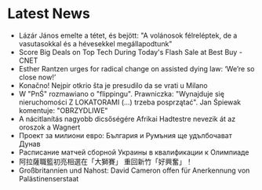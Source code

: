# Latest News
-  Lázár János emelte a tétet, és bejött: "A volánosok félreléptek, de a vasutasokkal és a hévesekkel megállapodtunk"
-  Score Big Deals on Top Tech During Today's Flash Sale at Best Buy - CNET
-  Esther Rantzen urges for radical change on assisted dying law: ‘We’re so close now!’
-  Konačno! Nejpir otkrio šta je presudilo da se vrati u Milano
-  W "PnŚ" rozmawiano o "flippingu". Prawniczka: "Wynajduje się nieruchomości Z LOKATORAMI (...) trzeba posprzątać". Jan Śpiewak komentuje: "OBRZYDLIWE"
-  A nácitlanítás nagyobb dicsőségére Afrikai Hadtestre nevezik át az oroszok a Wagnert
-  Проект за милиони евро: България и Румъния ще удълбочават Дунав
-  Расписание матчей сборной Украины в квалификации к Олимпиаде
-  阿拉薩職籃初亮相選在「大獅賽」 重回新竹「好興奮」！
-  Großbritannien und Nahost: David Cameron offen für Anerkennung von Palästinenserstaat
